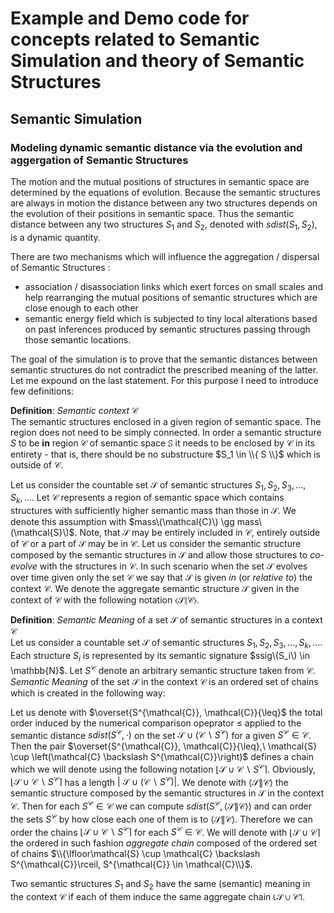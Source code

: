 # Example and Demo code for concepts related to Semantic Simulation and theory of Semantic Structures

## Semantic Simulation

### Modeling dynamic semantic distance via the evolution and aggergation of Semantic Structures 

The motion and the mutual positions of structures in semantic space are determined by the equations of evolution. Because the semantic structures are always in motion the distance between any two structures depends on the evolution of their positions in semantic space. Thus the semantic distance between any two structures $S_1$ and $S_2$, denoted with $sdist\left(S_1,S_2\right)$, is a dynamic quantity.

There are two mechanisms which will influence the aggregation / dispersal of Semantic Structures :

 * association / disassociation links which exert forces on small scales and help rearranging the mutual positions of semantic structures which are close enough to each other
 * semantic energy field which is subjected to tiny local alterations based on past inferences produced by semantic structures passing through those semantic locations.

The goal of the simulation is to prove that the semantic distances between semantic structures do not contradict the prescribed meaning of the latter. Let me expound on the last statement. For this purpose I need to introduce few definitions:

**Definition**: _Semantic context_ $\mathcal{C}$ \
The semantic structures enclosed in a given region of semantic space. The region does not need to be simply connected. In order a semantic structure $S$ to be **in** region $\mathcal{C}$ of semantic space $\mathbb{S}$ it needs to be enclosed by $\mathcal{C}$ in its entirety - that is, there should be no substructure $S_1 \in \\{ S \\}$ which is outside of $\mathcal{C}$. 

Let us consider the countable set  $\mathcal{S}$ of semantic structures $S_1, S_2, S_3, \dots, S_k, \dots$. Let $\mathcal{C}$ represents a region of semantic space which contains structures with sufficiently higher semantic mass than those in $\mathcal{S}$. We denote this assumption with $mass\(\mathcal{C}\) \gg mass\(\mathcal{S}\)$. Note, that $\mathcal{S}$ may be entirely included in $\mathcal{C}$, entirely outside of $\mathcal{C}$ or a part of $\mathcal{S}$ may be in $\mathcal{C}$. Let us consider the semantic structure composed by the semantic structures in $\mathcal{S}$ and allow those structures to _co-evolve_ with the structures in $\mathcal{C}$. In such scenario when the set $\mathcal{S}$ evolves over time given only the set $\mathcal{C}$ we say that $\mathcal{S}$ is given _in_ (or _relative to_) the context $\mathcal{C}$.  We denote the aggregate semantic structure $\mathcal{S}$ given in the context of $\mathcal{C}$ with the following notation $\langle \mathcal{S} \| \mathcal{C} \rangle$.


**Definition**: _Semantic Meaning_ of a set $\mathcal{S}$ of semantic structures in a context $\mathcal{C}$ \
Let us consider a countable set $\mathcal{S}$ of semantic structures $S_1, S_2, S_3, \dots, S_k, \dots$. Each structure $S_i$ is represented by its semantic signature $ssig\(S_i\) \in \mathbb{N}$. Let $S^{\mathcal{C}}$ denote an arbitrary semantic structure taken from $\mathcal{C}$. _Semantic Meaning_ of the set $\mathcal{S}$ in the context $\mathcal{C}$ is an ordered set of chains which is created in the following way: 

Let us denote with $\overset{S^{\mathcal{C}}, \mathcal{C}}{\leq}$ the total order induced by the numerical comparison opeprator $\leq$ applied to the  semantic distance $sdist\left(S^{\mathcal{C}},\cdot\right)$ on the set $\mathcal{S} \cup \left(\mathcal{C} \backslash S^{\mathcal{C}} \right)$ for a given $S^{\mathcal{C}} \in \mathcal{C}$.
Then the pair $\overset{S^{\mathcal{C}}, \mathcal{C}}{\leq},\ \mathcal{S} \cup \left(\mathcal{C} \backslash S^{\mathcal{C}}\right)$ defines a chain which we will denote using the following notation $\lfloor\mathcal{S} \cup \mathcal{C} \backslash S^{\mathcal{C}}\rceil$.  Obviously, $\lfloor\mathcal{S} \cup \mathcal{C} \backslash S^{\mathcal{C}}\rceil$ has a length $\big|\ \mathcal{S} \cup \left(\mathcal{C} \backslash S^{\mathcal{C}}\right)\big|$. We denote with $\langle \mathcal{S} \| \mathcal{C} \rangle$ the semantic structure composed by the semantic structures in $\mathcal{S}$ in the context $\mathcal{C}$. Then for each $S^{\mathcal{C}} \in \mathcal{C}$ we can compute $sdist\left( S^{\mathcal{C}}, \langle \mathcal{S} \| \mathcal{C} \rangle \right)$ and can order the sets  $S^{\mathcal{C}}$ by how close each one of them is to $\langle \mathcal{S} \| \mathcal{C} \rangle$. Therefore we can order the chains $\lfloor\mathcal{S} \cup \mathcal{C} \backslash S^{\mathcal{C}}\rceil$ for each $S^{\mathcal{C}} \in \mathcal{C}$. We will denote with  $\lfloor\mathcal{S} \cup \mathcal{C} \rceil$ the ordered in such fashion _aggregate chain_ composed of the ordered set of chains $\\{\lfloor\mathcal{S} \cup \mathcal{C} \backslash S^{\mathcal{C}}\rceil, S^{\mathcal{C}} \in \mathcal{C}\\}$.

Two semantic structures $S_1$ and $S_2$ have the same (semantic) meaning in the context $\mathcal{C}$ if each of them induce the same aggregate chain $\lfloor\mathcal{S} \cup \mathcal{C} \rceil$.

